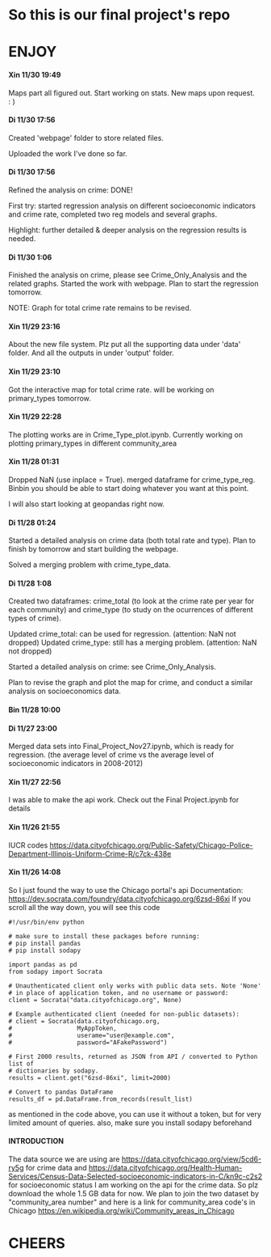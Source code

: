 # So this is our final project's repo
# ENJOY

#### Xin 11/30 19:49

Maps part all figured out. Start working on stats. New maps upon request.  
: )

#### Di 11/30 17:56

Created 'webpage' folder to store related files.

Uploaded the work I've done so far.

#### Di 11/30 17:56

Refined the analysis on crime: DONE!

First try: started regression analysis on different socioeconomic indicators and crime rate, completed two reg models and several graphs.

Highlight: further detailed & deeper analysis on the regression results is needed.

#### Di 11/30 1:06

Finished the analysis on crime, please see Crime_Only_Analysis and the related graphs.
Started the work with webpage.
Plan to start the regression tomorrow.

NOTE: Graph for total crime rate remains to be revised.

#### Xin 11/29 23:16

About the new file system.
Plz put all the supporting data under 'data' folder.
And all the outputs in under 'output' folder.


#### Xin 11/29 23:10

Got the interactive map for total crime rate.
will be working on primary_types tomorrow.

#### Xin 11/29 22:28

The plotting works are in Crime_Type_plot.ipynb.
Currently working on plotting primary_types in different community_area

#### Xin 11/28 01:31

Dropped NaN (use inplace = True).
merged dataframe for crime_type_reg.
Binbin you should be able to start doing whatever you want at this point.

I will also start looking at geopandas right now.

#### Di 11/28 01:24

Started a detailed analysis on crime data (both total rate and type).
Plan to finish by tomorrow and start building the webpage.

Solved a merging problem with crime_type_data.

#### Di 11/28 1:08

Created two dataframes: crime_total (to look at the crime rate per year for each community) and crime_type (to study on the ocurrences of different types of crime).

Updated crime_total: can be used for regression. (attention: NaN not dropped)
Updated crime_type: still has a merging problem. (attention: NaN not dropped)

Started a detailed analysis on crime: see Crime_Only_Analysis.

Plan to revise the graph and plot the map for crime, and conduct a similar analysis on socioeconomics data.

#### Bin 11/28  10:00

#### Di 11/27  23:00

Merged data sets into Final_Project_Nov27.ipynb, which is ready for regression.
(the average level of crime vs the average level of socioeconomic indicators in 2008-2012)

#### Xin 11/27 22:56

I was able to make the api work.
Check out the Final Project.ipynb for details

#### Xin 11/26 21:55

IUCR codes
https://data.cityofchicago.org/Public-Safety/Chicago-Police-Department-Illinois-Uniform-Crime-R/c7ck-438e

#### Xin 11/26 14:08

So I just found the way to use the Chicago portal's api
Documentation: https://dev.socrata.com/foundry/data.cityofchicago.org/6zsd-86xi
If you scroll all the way down, you will see this code

```
#!/usr/bin/env python

# make sure to install these packages before running:
# pip install pandas
# pip install sodapy

import pandas as pd
from sodapy import Socrata

# Unauthenticated client only works with public data sets. Note 'None'
# in place of application token, and no username or password:
client = Socrata("data.cityofchicago.org", None)

# Example authenticated client (needed for non-public datasets):
# client = Socrata(data.cityofchicago.org,
#                  MyAppToken,
#                  userame="user@example.com",
#                  password="AFakePassword")

# First 2000 results, returned as JSON from API / converted to Python list of
# dictionaries by sodapy.
results = client.get("6zsd-86xi", limit=2000)

# Convert to pandas DataFrame
results_df = pd.DataFrame.from_records(result_list)
```
as mentioned in the code above, you can use it without a token,
but for very limited amount of queries.
also, make sure you install sodapy beforehand

#### INTRODUCTION

The data source we are using are
https://data.cityofchicago.org/view/5cd6-ry5g
for crime data
and
https://data.cityofchicago.org/Health-Human-Services/Census-Data-Selected-socioeconomic-indicators-in-C/kn9c-c2s2
for socioeconomic status
I am working on the api for the crime data.
So plz download the whole 1.5 GB data for now.
We plan to join the two dataset by "community_area number"
and here is a link for community_area code's in Chicago
https://en.wikipedia.org/wiki/Community_areas_in_Chicago

# CHEERS
